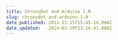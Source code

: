 ```yaml
---
title: ChronoDot and Arduino 1.0
slug: chronodot-and-arduino-1-0
date_published: 2011-11-15T15:45:14.000Z
date_updated:   2014-03-29T23:26:41.000Z
---
```



